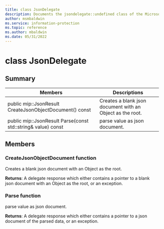 ```yaml
---
title: class JsonDelegate 
description: Documents the jsondelegate::undefined class of the Microsoft Information Protection SDK.
author: msmbaldwin
ms.service: information-protection
ms.topic: reference
ms.author: mbaldwin
ms.date: 05/31/2022
---
```


# class JsonDelegate 
  
## Summary
 Members                        | Descriptions                                
--------------------------------|---------------------------------------------
public mip::JsonResult CreateJsonObjectDocument() const  |  Creates a blank json document with an Object as the root.
public mip::JsonResult Parse(const std::string& value) const  |  parse value as json document.
  
## Members
  
### CreateJsonObjectDocument function
Creates a blank json document with an Object as the root.

  
**Returns**: A delegate response which either contains a pointer to a blank json document with an Object as the root, or an exception.
  
### Parse function
parse value as json document.

  
**Returns**: A delegate response which either contains a pointer to a json document of the parsed data, or an exception.
